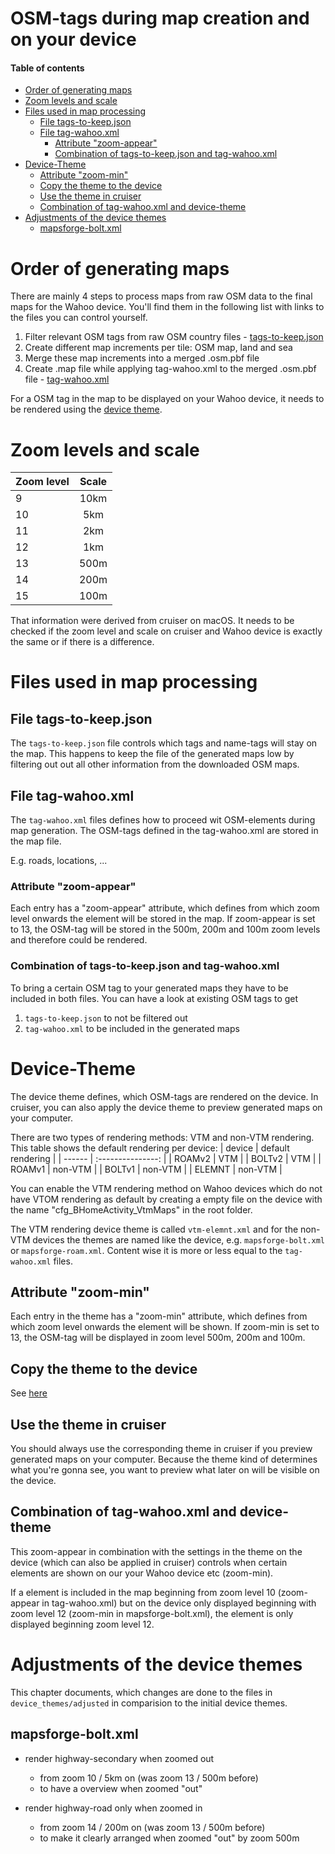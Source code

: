 # OSM-tags during map creation and on your device <!-- omit in toc -->

#### Table of contents <!-- omit in toc -->
- [Order of generating maps](#order-of-generating-maps)
- [Zoom levels and scale](#zoom-levels-and-scale)
- [Files used in map processing](#files-used-in-map-processing)
  - [File tags-to-keep.json](#file-tags-to-keepjson)
  - [File tag-wahoo.xml](#file-tag-wahooxml)
    - [Attribute "zoom-appear"](#attribute-zoom-appear)
    - [Combination of tags-to-keep.json and tag-wahoo.xml](#combination-of-tags-to-keepjson-and-tag-wahooxml)
- [Device-Theme](#device-theme)
  - [Attribute "zoom-min"](#attribute-zoom-min)
  - [Copy the theme to the device](#copy-the-theme-to-the-device)
  - [Use the theme in cruiser](#use-the-theme-in-cruiser)
  - [Combination of tag-wahoo.xml and device-theme](#combination-of-tag-wahooxml-and-device-theme)
- [Adjustments of the device themes](#adjustments-of-the-device-themes)
  - [mapsforge-bolt.xml](#mapsforge-boltxml)


# Order of generating maps
There are mainly 4 steps to process maps from raw OSM data to the final maps for the Wahoo device. You'll find them in the following list with links to the files you can control yourself.

1. Filter relevant OSM tags from raw OSM country files - [tags-to-keep.json](#file-tags-to-keepjson)
2. Create different map increments per tile: OSM map, land and sea
3. Merge these map increments into a merged .osm.pbf file
4. Create .map file while applying tag-wahoo.xml to the merged .osm.pbf file - [tag-wahoo.xml](#file-tag-wahooxml)

For a OSM tag in the map to be displayed on your Wahoo device, it needs to be rendered using the [device theme](#device-theme).

# Zoom levels and scale
| Zoom level | Scale |
| ---------- | :---: |
| 9          | 10km  |
| 10         |  5km  |
| 11         |  2km  |
| 12         |  1km  |
| 13         | 500m  |
| 14         | 200m  |
| 15         | 100m  |

That information were derived from cruiser on macOS. It needs to be checked if the zoom level and scale on cruiser and Wahoo device is exactly the same or if there is a difference.

# Files used in map processing
## File tags-to-keep.json
The `tags-to-keep.json` file controls which tags and name-tags will stay on the map. This happens to keep the file of the generated maps low by filtering out out all other information from the downloaded OSM maps.

## File tag-wahoo.xml
The `tag-wahoo.xml` files defines how to proceed wit OSM-elements during map generation.
The OSM-tags defined in the tag-wahoo.xml are stored in the map file.

E.g. roads, locations, ...

### Attribute "zoom-appear"
Each entry has a "zoom-appear" attribute, which defines from which zoom level onwards the element will be stored in the map. If zoom-appear is set to 13, the OSM-tag will be stored in the 500m, 200m and 100m zoom levels and therefore could be rendered.

### Combination of tags-to-keep.json and tag-wahoo.xml
To bring a certain OSM tag to your generated maps they have to be included in both files. You can have a look at existing OSM tags to get 
1. `tags-to-keep.json` to not be filtered out
2. `tag-wahoo.xml` to be included in the generated maps

# Device-Theme
The device theme defines, which OSM-tags are rendered on the device. In cruiser, you can also apply the device theme to preview generated maps on your computer.

There are two types of rendering methods: VTM and non-VTM rendering. This table shows the default rendering per device:
| device | default rendering |
| ------ | :---------------: |
| ROAMv2 |        VTM        |
| BOLTv2 |        VTM        |
| ROAMv1 |      non-VTM      |
| BOLTv1 |      non-VTM      |
| ELEMNT |      non-VTM      |

You can enable the VTM rendering method on Wahoo devices which do not have VTOM rendering as default by creating a empty file on the device with the name "cfg_BHomeActivity_VtmMaps" in the root folder.

The VTM rendering device theme is called `vtm-elemnt.xml` and for the non-VTM devices the themes are named like the device, e.g. `mapsforge-bolt.xml` or `mapsforge-roam.xml`. Content wise it is more or less equal to the `tag-wahoo.xml` files.

## Attribute "zoom-min"
Each entry in the theme has a "zoom-min" attribute, which defines from which zoom level onwards the element will be shown. If zoom-min is set to 13, the OSM-tag will be displayed in zoom level 500m, 200m and 100m.

## Copy the theme to the device
See [here](COPY_TO_WAHOO.md#Copy-device-theme)

## Use the theme in cruiser
You should always use the corresponding theme in cruiser if you preview generated maps on your computer.
Because the theme kind of determines what you're gonna see, you want to preview what later on will be visible on the device.

## Combination of tag-wahoo.xml and device-theme
This zoom-appear in combination with the settings in the theme on the device (which can also be applied in cruiser) controls when certain elements are shown on our your Wahoo device etc (zoom-min).

If a element is included in the map beginning from zoom level 10 (zoom-appear in tag-wahoo.xml) but on the device only displayed beginning with zoom level 12 (zoom-min in mapsforge-bolt.xml), the element is only displayed beginning zoom level 12.

# Adjustments of the device themes
This chapter documents, which changes are done to the files in `device_themes/adjusted` in comparision to the initial device themes.

## mapsforge-bolt.xml
- render highway-secondary when zoomed out
  - from zoom 10 / 5km on (was zoom 13 / 500m before)
  - to have a overview when zoomed "out"

- render highway-road only when zoomed in
  - from zoom 14 / 200m on (was zoom 13 / 500m before)
  - to make it clearly arranged when zoomed "out" by zoom 500m
